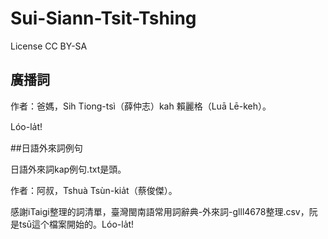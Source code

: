 # Sui-Siann-Tsit-Tshing

License CC BY-SA


## 廣播詞

作者：爸媽，Sih Tiong-tsì（薛仲志）kah 賴麗格（Luā Lē-keh）。

Lóo-la̍t!

##日語外來詞例句

日語外來詞kap例句.txt是頭。

作者：阿叔，Tshuà Tsùn-kia̍t（蔡俊傑）。

感謝iTaigi整理的詞清單，臺灣閩南語常用詞辭典-外來詞-glll4678整理.csv，阮是tsū這个檔案開始的。Lóo-la̍t!
